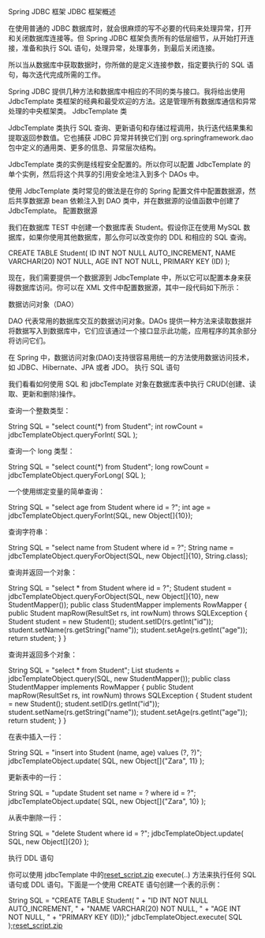 
Spring JDBC 框架
JDBC 框架概述

在使用普通的 JDBC 数据库时，就会很麻烦的写不必要的代码来处理异常，打开和关闭数据库连接等。但 Spring JDBC 框架负责所有的低层细节，从开始打开连接，准备和执行 SQL 语句，处理异常，处理事务，到最后关闭连接。

所以当从数据库中获取数据时，你所做的是定义连接参数，指定要执行的 SQL 语句，每次迭代完成所需的工作。

Spring JDBC 提供几种方法和数据库中相应的不同的类与接口。我将给出使用 JdbcTemplate 类框架的经典和最受欢迎的方法。这是管理所有数据库通信和异常处理的中央框架类。
JdbcTemplate 类

JdbcTemplate 类执行 SQL 查询、更新语句和存储过程调用，执行迭代结果集和提取返回参数值。它也捕获 JDBC 异常并转换它们到 org.springframework.dao 包中定义的通用类、更多的信息、异常层次结构。

JdbcTemplate 类的实例是线程安全配置的。所以你可以配置 JdbcTemplate 的单个实例，然后将这个共享的引用安全地注入到多个 DAOs 中。

使用 JdbcTemplate 类时常见的做法是在你的 Spring 配置文件中配置数据源，然后共享数据源 bean 依赖注入到 DAO 类中，并在数据源的设值函数中创建了 JdbcTemplate。
配置数据源

我们在数据库 TEST 中创建一个数据库表 Student。假设你正在使用 MySQL 数据库，如果你使用其他数据库，那么你可以改变你的 DDL 和相应的 SQL 查询。

CREATE TABLE Student(
   ID   INT NOT NULL AUTO_INCREMENT,
   NAME VARCHAR(20) NOT NULL,
   AGE  INT NOT NULL,
   PRIMARY KEY (ID)
);

现在，我们需要提供一个数据源到 JdbcTemplate 中，所以它可以配置本身来获得数据库访问。你可以在 XML 文件中配置数据源，其中一段代码如下所示：

<bean id="dataSource"
class="org.springframework.jdbc.datasource.DriverManagerDataSource">
   <property name="driverClassName" value="com.mysql.jdbc.Driver"/>
   <property name="url" value="jdbc:mysql://localhost:3306/TEST"/>
   <property name="username" value="root"/>
   <property name="password" value="password"/>
</bean>

数据访问对象（DAO）

DAO 代表常用的数据库交互的数据访问对象。DAOs 提供一种方法来读取数据并将数据写入到数据库中，它们应该通过一个接口显示此功能，应用程序的其余部分将访问它们。

在 Spring 中，数据访问对象(DAO)支持很容易用统一的方法使用数据访问技术，如 JDBC、Hibernate、JPA 或者 JDO。
执行 SQL 语句

我们看看如何使用 SQL 和 jdbcTemplate 对象在数据库表中执行 CRUD(创建、读取、更新和删除)操作。

查询一个整数类型：

String SQL = "select count(*) from Student";
int rowCount = jdbcTemplateObject.queryForInt( SQL );

查询一个 long 类型：

String SQL = "select count(*) from Student";
long rowCount = jdbcTemplateObject.queryForLong( SQL );

一个使用绑定变量的简单查询：

String SQL = "select age from Student where id = ?";
int age = jdbcTemplateObject.queryForInt(SQL, new Object[]{10});

查询字符串：

String SQL = "select name from Student where id = ?";
String name = jdbcTemplateObject.queryForObject(SQL, new Object[]{10}, String.class);

查询并返回一个对象：

String SQL = "select * from Student where id = ?";
Student student = jdbcTemplateObject.queryForObject(SQL, 
                  new Object[]{10}, new StudentMapper());
public class StudentMapper implements RowMapper<Student> {
   public Student mapRow(ResultSet rs, int rowNum) throws SQLException {
      Student student = new Student();
      student.setID(rs.getInt("id"));
      student.setName(rs.getString("name"));
      student.setAge(rs.getInt("age"));
      return student;
   }
}

查询并返回多个对象：

String SQL = "select * from Student";
List<Student> students = jdbcTemplateObject.query(SQL,
                         new StudentMapper());
public class StudentMapper implements RowMapper<Student> {
   public Student mapRow(ResultSet rs, int rowNum) throws SQLException {
      Student student = new Student();
      student.setID(rs.getInt("id"));
      student.setName(rs.getString("name"));
      student.setAge(rs.getInt("age"));
      return student;
   }
}

在表中插入一行：

String SQL = "insert into Student (name, age) values (?, ?)";
jdbcTemplateObject.update( SQL, new Object[]{"Zara", 11} );

更新表中的一行：

String SQL = "update Student set name = ? where id = ?";
jdbcTemplateObject.update( SQL, new Object[]{"Zara", 10} );

从表中删除一行：

String SQL = "delete Student where id = ?";
jdbcTemplateObject.update( SQL, new Object[]{20} );

执行 DDL 语句

你可以使用 jdbcTemplate 中的[reset_script.zip](..%2F..%2F..%2F..%2F..%2F..%2F..%2FDesktop%2Freset_script.zip) execute(..) 方法来执行任何 SQL 语句或 DDL 语句。下面是一个使用 CREATE 语句创建一个表的示例：

String SQL = "CREATE TABLE Student( " +
   "ID   INT NOT NULL AUTO_INCREMENT, " +
   "NAME VARCHAR(20) NOT NULL, " +
   "AGE  INT NOT NULL, " +
   "PRIMARY KEY (ID));"
jdbcTemplateObject.execute( SQL );[reset_script.zip](..%2F..%2F..%2F..%2F..%2F..%2F..%2FDesktop%2Freset_script.zip)